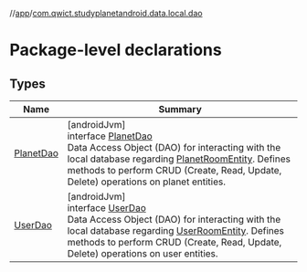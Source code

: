 //[app](../../index.md)/[com.qwict.studyplanetandroid.data.local.dao](index.md)

# Package-level declarations

## Types

| Name | Summary |
|---|---|
| [PlanetDao](-planet-dao/index.md) | [androidJvm]<br>interface [PlanetDao](-planet-dao/index.md)<br>Data Access Object (DAO) for interacting with the local database regarding [PlanetRoomEntity](../com.qwict.studyplanetandroid.data.local.schema/-planet-room-entity/index.md). Defines methods to perform CRUD (Create, Read, Update, Delete) operations on planet entities. |
| [UserDao](-user-dao/index.md) | [androidJvm]<br>interface [UserDao](-user-dao/index.md)<br>Data Access Object (DAO) for interacting with the local database regarding [UserRoomEntity](../com.qwict.studyplanetandroid.data.local.schema/-user-room-entity/index.md). Defines methods to perform CRUD (Create, Read, Update, Delete) operations on user entities. |
